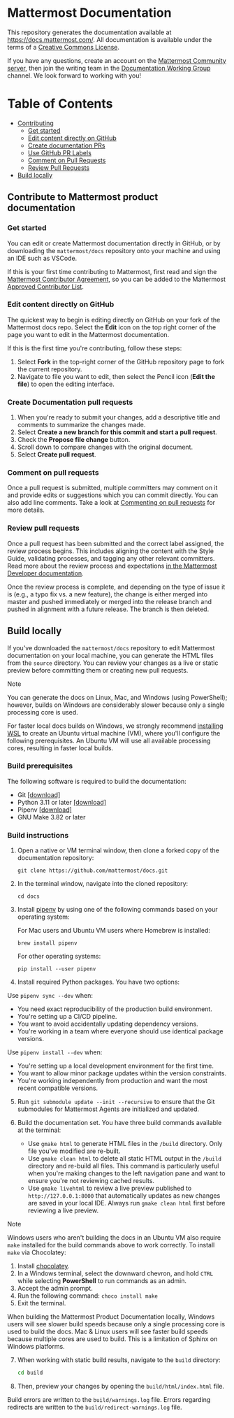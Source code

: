 # Mattermost Documentation

This repository generates the documentation available at https://docs.mattermost.com/. All documentation is available under the terms of a [Creative Commons License](https://creativecommons.org/licenses/by-nc-sa/3.0/).

If you have any questions, create an account on the [Mattermost Community server](https://community.mattermost.com/signup_user_complete/?id=f1924a8db44ff3bb41c96424cdc20676), then join the writing team in the [Documentation Working Group](https://community.mattermost.com/core/channels/dwg-documentation-working-group) channel. We look forward to working with you!

# Table of Contents

 * [Contributing](#contribute-to-mattermost-product-documentation)
     * [Get started](#get-started)
     * [Edit content directly on GitHub](#edit-content-directly-on-github)
     * [Create documentation PRs](#create-documentation-pull-requests)
     * [Use GitHub PR Labels](#use-github-pr-labels)
     * [Comment on Pull Requests](#comment-on-pull-requests)
     * [Review Pull Requests](#review-pull-requests)
 * [Build locally](#build-locally)

## Contribute to Mattermost product documentation

### Get started

You can edit or create Mattermost documentation directly in GitHub, or by downloading the `mattermost/docs` repository onto your machine and using an IDE such as VSCode.

If this is your first time contributing to Mattermost, first read and sign the [Mattermost Contributor Agreement](https://mattermost.com/mattermost-contributor-agreement/), so you can be added to the Mattermost [Approved Contributor List](https://docs.google.com/spreadsheets/d/1NTCeG-iL_VS9bFqtmHSfwETo5f-8MQ7oMDE5IUYJi_Y/pubhtml?gid=0&single=true).

### Edit content directly on GitHub

The quickest way to begin is editing directly on GitHub on your fork of the Mattermost docs repo. Select the **Edit** icon on the top right corner of the page you want to edit in the Mattermost documentation.

If this is the first time you're contributing, follow these steps: 
1. Select **Fork** in the top-right corner of the GitHub repository page to fork the current repository.
2. Navigate to file you want to edit, then select the Pencil icon (**Edit the file**) to open the editing interface.

### Create Documentation pull requests

1. When you're ready to submit your changes, add a descriptive title and comments to summarize the changes made.
2. Select **Create a new branch for this commit and start a pull request**.
3. Check the **Propose file change** button.
4. Scroll down to compare changes with the original document.
5. Select **Create pull request**. 

### Comment on pull requests

Once a pull request is submitted, multiple committers may comment on it and provide edits or suggestions which you can commit directly. You can also add line comments. Take a look at [Commenting on pull requests](https://help.github.com/en/github/collaborating-with-issues-and-pull-requests/commenting-on-a-pull-request) for more details.

### Review pull requests

Once a pull request has been submitted and the correct label assigned, the review process begins. This includes aligning the content with the Style Guide, validating processes, and tagging any other relevant committers. Read more about the review process and expectations [in the Mattermost Developer documentation](https://developers.mattermost.com/contribute/getting-started/code-review/). 

Once the review process is complete, and depending on the type of issue it is (e.g., a typo fix vs. a new feature), the change is either merged into master and pushed immediately or merged into the release branch and pushed in alignment with a future release. The branch is then deleted. 

## Build locally

If you've downloaded the `mattermost/docs` repository to edit Mattermost documentation on your local machine, you can generate the HTML files from the `source` directory. You can review your changes as a live or static preview before committing them or creating new pull requests.

> [!NOTE]
> You can generate the docs on Linux, Mac, and Windows (using PowerShell); however, builds on Windows are considerably slower because only a single processing core is used.
> 
> For faster local docs builds on Windows, we strongly recommend [installing WSL](https://learn.microsoft.com/en-us/windows/wsl/install) to create an Ubuntu virtual machine (VM), where you'll configure the following prerequisites. An Ubuntu VM will use all available processing cores, resulting in faster local builds.

### Build prerequisites

The following software is required to build the documentation:

- Git [[download]](https://git-scm.com/downloads)
- Python 3.11 or later [[download]](https://www.python.org/downloads)
- Pipenv [[download]](https://pipenv.pypa.io)
- GNU Make 3.82 or later

### Build instructions

1. Open a native or VM terminal window, then clone a forked copy of the documentation repository:
    ```shell
    git clone https://github.com/mattermost/docs.git
    ```

2. In the terminal window, navigate into the cloned repository:
    ```shell
    cd docs
    ```

3. Install [pipenv](https://docs.pipenv.org/) by using one of the following commands based on your operating system:

    For Mac users and Ubuntu VM users where Homebrew is installed:
    ```shell
    brew install pipenv
    ```

    For other operating systems:
    ```shell
    pip install --user pipenv
    ```

4. Install required Python packages. You have two options:

  Use `pipenv sync --dev` when:
   - You need exact reproducibility of the production build environment.
   - You're setting up a CI/CD pipeline.
   - You want to avoid accidentally updating dependency versions.
   - You're working in a team where everyone should use identical package versions.

  Use `pipenv install --dev` when:
   - You're setting up a local development environment for the first time.
   - You want to allow minor package updates within the version constraints.
   - You're working independently from production and want the most recent compatible versions.

5. Run ``git submodule update --init --recursive`` to ensure that the Git submodules for Mattermost Agents are initialized and updated.

6. Build the documentation set. You have three build commands available at the terminal:

    - Use `gmake html` to generate HTML files in the `/build` directory. Only file you've modified are re-built.
    - Use `gmake clean html` to delete all static HTML output in the `/build` directory and re-build all files. This command is particularly useful when you're making changes to the left navigation pane and want to ensure you're not reviewing cached results.
    - Use `gmake livehtml` to review a live preview published to `http://127.0.0.1:8000` that automatically updates as new changes are saved in your local IDE. Always run `gmake clean html` first before reviewing a live preview.

> [!NOTE]
> Windows users who aren't building the docs in an Ubuntu VM also require `make` installed for the build commands above to work correctly. To install `make` via Chocolatey:
>
> 1. Install [chocolatey](https://chocolatey.org/).
> 2. In a Windows terminal, select the downward chevron, and hold `CTRL` while selecting **PowerShell** to run commands as an admin.
> 3. Accept the admin prompt.
> 4. Run the following command: `choco install make`
> 5. Exit the terminal.
>
> When building the Mattermost Product Documentation locally, Windows users will see slower build speeds because only a single processing core is used to build the docs. Mac & Linux users will see faster build speeds because multiple cores are used to build. This is a limitation of Sphinx on Windows platforms.

7. When working with static build results, navigate to the `build` directory:
    ```sh
    cd build
    ```
   
8. Then, preview your changes by opening the `build/html/index.html` file.

Build errors are written to the `build/warnings.log` file. Errors regarding redirects are written to the `build/redirect-warnings.log` file.
